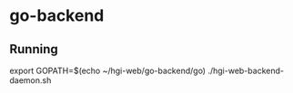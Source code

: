 go-backend
==========


Running
-------

export GOPATH=$(echo ~/hgi-web/go-backend/go)
./hgi-web-backend-daemon.sh
